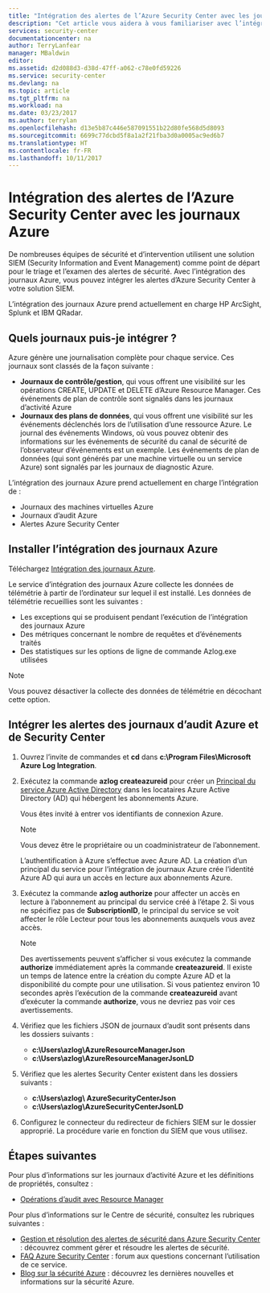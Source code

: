 ```yaml
---
title: "Intégration des alertes de l’Azure Security Center avec les journaux Azure | Microsoft Docs"
description: "Cet article vous aidera à vous familiariser avec l’intégration des alertes du Centre de sécurité avec les journaux Azure."
services: security-center
documentationcenter: na
author: TerryLanfear
manager: MBaldwin
editor: 
ms.assetid: d2d088d3-d38d-47ff-a062-c78e0fd59226
ms.service: security-center
ms.devlang: na
ms.topic: article
ms.tgt_pltfrm: na
ms.workload: na
ms.date: 03/23/2017
ms.author: terrylan
ms.openlocfilehash: d13e5b87c446e587091551b22d80fe568d5d8093
ms.sourcegitcommit: 6699c77dcbd5f8a1a2f21fba3d0a0005ac9ed6b7
ms.translationtype: HT
ms.contentlocale: fr-FR
ms.lasthandoff: 10/11/2017
---
```

# <a name="integrating-azure-security-center-alerts-with-azure-log-integration"></a>Intégration des alertes de l’Azure Security Center avec les journaux Azure
De nombreuses équipes de sécurité et d’intervention utilisent une solution SIEM (Security Information and Event Management) comme point de départ pour le triage et l’examen des alertes de sécurité. Avec l’intégration des journaux Azure, vous pouvez intégrer les alertes d’Azure Security Center à votre solution SIEM.

L’intégration des journaux Azure prend actuellement en charge HP ArcSight, Splunk et IBM QRadar.

## <a name="what-logs-can-i-integrate"></a>Quels journaux puis-je intégrer ?
Azure génère une journalisation complète pour chaque service. Ces journaux sont classés de la façon suivante :

* **Journaux de contrôle/gestion**, qui vous offrent une visibilité sur les opérations CREATE, UPDATE et DELETE d’Azure Resource Manager. Ces événements de plan de contrôle sont signalés dans les journaux d’activité Azure
* **Journaux des plans de données**, qui vous offrent une visibilité sur les événements déclenchés lors de l’utilisation d’une ressource Azure. Le journal des événements Windows, où vous pouvez obtenir des informations sur les événements de sécurité du canal de sécurité de l’observateur d’événements est un exemple. Les événements de plan de données (qui sont générés par une machine virtuelle ou un service Azure) sont signalés par les journaux de diagnostic Azure.

L’intégration des journaux Azure prend actuellement en charge l’intégration de :

* Journaux des machines virtuelles Azure
* Journaux d’audit Azure
* Alertes Azure Security Center

## <a name="install-azure-log-integration"></a>Installer l’intégration des journaux Azure
Téléchargez [Intégration des journaux Azure](https://www.microsoft.com/download/details.aspx?id=53324).

Le service d’intégration des journaux Azure collecte les données de télémétrie à partir de l’ordinateur sur lequel il est installé.  Les données de télémétrie recueillies sont les suivantes :

* Les exceptions qui se produisent pendant l’exécution de l’intégration des journaux Azure
* Des métriques concernant le nombre de requêtes et d’événements traités
* Des statistiques sur les options de ligne de commande Azlog.exe utilisées

> [!NOTE]
> Vous pouvez désactiver la collecte des données de télémétrie en décochant cette option.
>
>

## <a name="integrate-azure-audit-logs-and-security-center-alerts"></a>Intégrer les alertes des journaux d’audit Azure et de Security Center
1. Ouvrez l’invite de commandes et **cd** dans **c:\Program Files\Microsoft Azure Log Integration**.
2. Exécutez la commande **azlog createazureid** pour créer un [Principal du service Azure Active Directory](../active-directory/active-directory-application-objects.md) dans les locataires Azure Active Directory (AD) qui hébergent les abonnements Azure.

    Vous êtes invité à entrer vos identifiants de connexion Azure.

   > [!NOTE]
   > Vous devez être le propriétaire ou un coadministrateur de l’abonnement.
   >
   >

    L’authentification à Azure s’effectue avec Azure AD.  La création d’un principal du service pour l’intégration de journaux Azure crée l’identité Azure AD qui aura un accès en lecture aux abonnements Azure.
3. Exécutez la commande **azlog authorize<SubscriptionID>** pour affecter un accès en lecture à l’abonnement au principal du service créé à l’étape 2. Si vous ne spécifiez pas de **SubscriptionID**, le principal du service se voit affecter le rôle Lecteur pour tous les abonnements auxquels vous avez accès.

   > [!NOTE]
   > Des avertissements peuvent s’afficher si vous exécutez la commande **authorize** immédiatement après la commande **createazureid**. Il existe un temps de latence entre la création du compte Azure AD et la disponibilité du compte pour une utilisation. Si vous patientez environ 10 secondes après l’exécution de la commande **createazureid** avant d’exécuter la commande **authorize**, vous ne devriez pas voir ces avertissements.
   >
   >
4. Vérifiez que les fichiers JSON de journaux d’audit sont présents dans les dossiers suivants :

   * **c:\Users\azlog\AzureResourceManagerJson**
   * **c:\Users\azlog\AzureResourceManagerJsonLD**
5. Vérifiez que les alertes Security Center existent dans les dossiers suivants :

   * **c:\Users\azlog\ AzureSecurityCenterJson**
   * **c:\Users\azlog\AzureSecurityCenterJsonLD**
6. Configurez le connecteur du redirecteur de fichiers SIEM sur le dossier approprié. La procédure varie en fonction du SIEM que vous utilisez.

## <a name="next-steps"></a>Étapes suivantes
Pour plus d’informations sur les journaux d’activité Azure et les définitions de propriétés, consultez :

* [Opérations d’audit avec Resource Manager](../azure-resource-manager/resource-group-audit.md)

Pour plus d’informations sur le Centre de sécurité, consultez les rubriques suivantes :

* [Gestion et résolution des alertes de sécurité dans Azure Security Center](security-center-managing-and-responding-alerts.md) : découvrez comment gérer et résoudre les alertes de sécurité.
* [FAQ Azure Security Center](security-center-faq.md) : forum aux questions concernant l’utilisation de ce service.
* [Blog sur la sécurité Azure](http://blogs.msdn.com/b/azuresecurity/) : découvrez les dernières nouvelles et informations sur la sécurité Azure.
